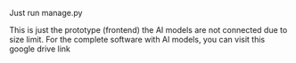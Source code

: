Just run manage.py 

This is just the prototype (frontend) the AI models are not connected due to size limit. For the complete software with AI models, you can visit this google drive link
